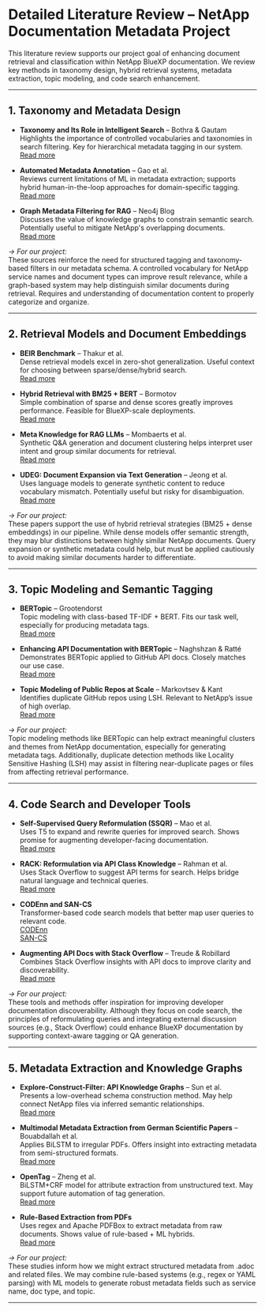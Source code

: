 # Detailed Literature Review – NetApp Documentation Metadata Project

This literature review supports our project goal of enhancing document retrieval and classification within NetApp BlueXP documentation. We review key methods in taxonomy design, hybrid retrieval systems, metadata extraction, topic modeling, and code search enhancement.

---

## 1. Taxonomy and Metadata Design

- **Taxonomy and Its Role in Intelligent Search** – Bothra & Gautam  
  Highlights the importance of controlled vocabularies and taxonomies in search filtering. Key for hierarchical metadata tagging in our system.  
  [Read more](https://www.searchunify.com/blog/taxonomy-and-its-role-in-intelligent-search)

- **Automated Metadata Annotation** – Gao et al.  
  Reviews current limitations of ML in metadata extraction; supports hybrid human-in-the-loop approaches for domain-specific tagging.  
  [Read more](http://direct.mit.edu/dint/article/5/3/786/114954/...)

- **Graph Metadata Filtering for RAG** – Neo4j Blog  
  Discusses the value of knowledge graphs to constrain semantic search. Potentially useful to mitigate NetApp's overlapping documents.  
  [Read more](https://neo4j.com/blog/developer/graph-metadata-filtering-vector-search-rag/)

*→ For our project:*  
These sources reinforce the need for structured tagging and taxonomy-based filters in our metadata schema. A controlled vocabulary for NetApp service names and document types can improve result relevance, while a graph-based system may help distinguish similar documents during retrieval. Requires and understanding of documentation content to properly categorize and organize.

---

## 2. Retrieval Models and Document Embeddings

- **BEIR Benchmark** – Thakur et al.  
  Dense retrieval models excel in zero-shot generalization. Useful context for choosing between sparse/dense/hybrid search.  
  [Read more](https://arxiv.org/pdf/2104.08663)

- **Hybrid Retrieval with BM25 + BERT** – Bormotov  
  Simple combination of sparse and dense scores greatly improves performance. Feasible for BlueXP-scale deployments.  
  [Read more](https://medium.com/@bormotovk/hybrid-retrieval...)

- **Meta Knowledge for RAG LLMs** – Mombaerts et al.  
  Synthetic Q&A generation and document clustering helps interpret user intent and group similar documents for retrieval.  
  [Read more](https://arxiv.org/html/2408.09017v1)

- **UDEG: Document Expansion via Text Generation** – Jeong et al.  
  Uses language models to generate synthetic content to reduce vocabulary mismatch. Potentially useful but risky for disambiguation.  
  [Read more](https://aclanthology.org/2021.sdp-1.2)

*→ For our project:*  
These papers support the use of hybrid retrieval strategies (BM25 + dense embeddings) in our pipeline. While dense models offer semantic strength, they may blur distinctions between highly similar NetApp documents. Query expansion or synthetic metadata could help, but must be applied cautiously to avoid making similar documents harder to differentiate.

---

## 3. Topic Modeling and Semantic Tagging

- **BERTopic** – Grootendorst  
  Topic modeling with class-based TF-IDF + BERT. Fits our task well, especially for producing metadata tags.  
  [Read more](https://arxiv.org/abs/2203.05794)

- **Enhancing API Documentation with BERTopic** – Naghshzan & Ratté  
  Demonstrates BERTopic applied to GitHub API docs. Closely matches our use case.  
  [Read more](https://arxiv.org/abs/2308.09070)

- **Topic Modeling of Public Repos at Scale** – Markovtsev & Kant  
  Identifies duplicate GitHub repos using LSH. Relevant to NetApp’s issue of high overlap.  
  [Read more](https://arxiv.org/abs/1704.00135)

*→ For our project:*  
Topic modeling methods like BERTopic can help extract meaningful clusters and themes from NetApp documentation, especially for generating metadata tags. Additionally, duplicate detection methods like Locality Sensitive Hashing (LSH) may assist in filtering near-duplicate pages or files from affecting retrieval performance.

---

## 4. Code Search and Developer Tools

- **Self-Supervised Query Reformulation (SSQR)** – Mao et al.  
  Uses T5 to expand and rewrite queries for improved search. Shows promise for augmenting developer-facing documentation.  
  [Read more](https://dl.acm.org/doi/10.1145/3611643.3616306)

- **RACK: Reformulation via API Class Knowledge** – Rahman et al.  
  Uses Stack Overflow to suggest API terms for search. Helps bridge natural language and technical queries.  
  [Read more](https://dl.acm.org/doi/abs/10.1007/s10664-018-9671-0)

- **CODEnn and SAN-CS**  
  Transformer-based code search models that better map user queries to relevant code.  
  [CODEnn](https://dl.acm.org/doi/abs/10.1145/3180155.3180167)  
  [SAN-CS](https://www.sciencedirect.com/science/article/abs/pii/S0950584921000288)

- **Augmenting API Docs with Stack Overflow** – Treude & Robillard  
  Combines Stack Overflow insights with API docs to improve clarity and discoverability.  
  [Read more](https://dl.acm.org/doi/10.1145/2884781.2884800)

*→ For our project:*  
These tools and methods offer inspiration for improving developer documentation discoverability. Although they focus on code search, the principles of reformulating queries and integrating external discussion sources (e.g., Stack Overflow) could enhance BlueXP documentation by supporting context-aware tagging or QA generation.

---

## 5. Metadata Extraction and Knowledge Graphs

- **Explore-Construct-Filter: API Knowledge Graphs** – Sun et al.  
  Presents a low-overhead schema construction method. May help connect NetApp files via inferred semantic relationships.  
  [Read more](https://arxiv.org/abs/2502.13412)

- **Multimodal Metadata Extraction from German Scientific Papers** – Bouabdallah et al.  
  Applies BiLSTM to irregular PDFs. Offers insight into extracting metadata from semi-structured formats.  
  [Read more](https://arxiv.org/abs/2111.05736)

- **OpenTag** – Zheng et al.  
  BiLSTM+CRF model for attribute extraction from unstructured text. May support future automation of tag generation.  
  [Read more](https://dl.acm.org/doi/10.1145/3219819.3219839)

- **Rule-Based Extraction from PDFs**  
  Uses regex and Apache PDFBox to extract metadata from raw documents. Shows value of rule-based + ML hybrids.  
  [Read more](https://doi.org/10.24507/icicelb.12.02.121)

*→ For our project:*  
These studies inform how we might extract structured metadata from .adoc and related files. We may combine rule-based systems (e.g., regex or YAML parsing) with ML models to generate robust metadata fields such as service name, doc type, and topic.

---
